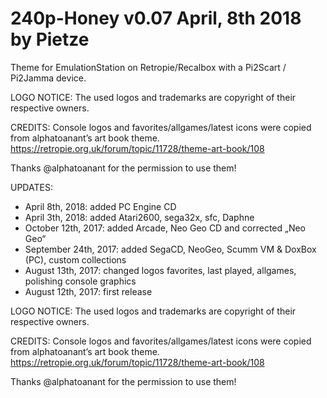 # 240p-Honey v0.07  April, 8th 2018 by Pietze
Theme for EmulationStation on Retropie/Recalbox with a Pi2Scart / Pi2Jamma device.

LOGO NOTICE:
The used logos and trademarks are copyright of their respective owners.

CREDITS:
Console logos and favorites/allgames/latest icons were copied from alphatoanant’s art book theme. https://retropie.org.uk/forum/topic/11728/theme-art-book/108

Thanks @alphatoanant for the permission to use them!

UPDATES:

- April 8th, 2018: added PC Engine CD
- April 3th, 2018: added Atari2600, sega32x, sfc, Daphne
- October 12th, 2017:	added Arcade, Neo Geo CD and corrected „Neo Geo“
- September 24th, 2017: added SegaCD, NeoGeo, Scumm VM & DoxBox (PC), custom collections
- August 13th, 2017: 	changed logos favorites, last played, allgames,
			polishing console graphics
- August 12th, 2017: 	first release


LOGO NOTICE:
The used logos and trademarks are copyright of their respective owners.

CREDITS:
Console logos and favorites/allgames/latest icons were copied from alphatoanant’s art book theme. https://retropie.org.uk/forum/topic/11728/theme-art-book/108

Thanks @alphatoanant for the permission to use them!
